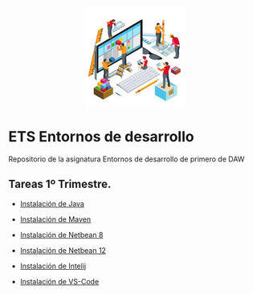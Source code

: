 <div align="justify">

 <div align="center">
  <img src="imagenes/portada.jpeg">
</div>

# ETS Entornos de desarrollo


Repositorio de la asignatura Entornos de desarrollo de primero de DAW

## Tareas 1º Trimestre. 

- [Instalación de Java](https://github.com/OscarDavid87/ETS-Entornos-de-desarrollo/blob/main/instalacionjava/Java.md)
- [Instalación de Maven](https://github.com/OscarDavid87/ETS-Entornos-de-desarrollo/blob/main/instalacionmaven/maven.md)
- [Instalación de Netbean 8](https://github.com/OscarDavid87/ETS-Entornos-de-desarrollo/blob/main/intalacionnetbeans8/Instalacion%20de%20Netbeans.md)
- [Instalación de Netbean 12](https://github.com/OscarDavid87/ETS-Entornos-de-desarrollo/blob/main/intalacionnetbeans12/netbeans12.md)
- [Instalación de Intelij](https://github.com/OscarDavid87/ETS-Entornos-de-desarrollo/blob/main/intalacionintelij/intelij.md)
- [Instalación de VS-Code](https://github.com/OscarDavid87/ETS-Entornos-de-desarrollo/blob/main/instalacionvscode/vscode.md)

  </div>
